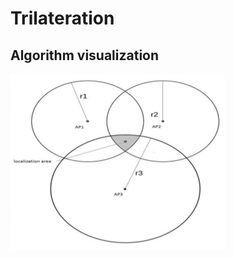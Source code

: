 # Trilateration

## Algorithm visualization

![Screenshot](https://github.com/Kallaf/CirclesIntersection/blob/master/visualization.png?raw=true)
